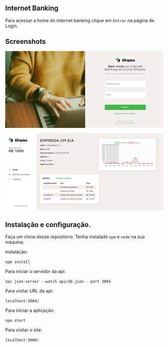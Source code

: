 ## Internet Banking

Para acessar a home do internet banking clique em `Entrar` na página de Login.

## Screenshots

![](src/images/login.png)

![](src/images/home.png)

## Instalação e configuração.

Faça um clone desse repositório. Tenha instalado `npm` e `node` na sua máquina.

Instalação:

`npm install`  

Para iniciar o servidor da api:

`npx json-server --watch api/db.json --port 3004`  

Para visitar URL da api:

`localhost:3004/`

Para iniciar a aplicação:

`npm start` 

Para visitar o site:

`localhost:3000/`


